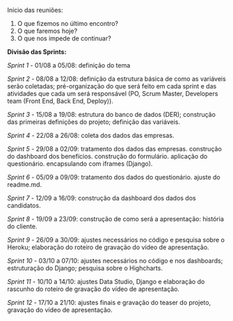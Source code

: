 Início das reuniões:
1. O que fizemos no último encontro?
2. O que faremos hoje?
3. O que nos impede de continuar?

**Divisão das Sprints:**

*Sprint 1* - 01/08 a 05/08: definição do tema

*Sprint 2* - 08/08 a 12/08: definição da estrutura básica de como as variáveis serão coletadas; pré-organização do que será feito em cada sprint e das atividades que cada um será responsável (PO, Scrum Master, Developers team (Front End, Back End, Deploy)).

*Sprint 3* - 15/08 a 19/08: estrutura do banco de dados (DER); construção das primeiras definições do projeto; definição das variáveis.

*Sprint 4* - 22/08 a 26/08: coleta dos dados das empresas.

*Sprint 5* - 29/08 a 02/09: tratamento dos dados das empresas. construção do dashboard dos benefícios. construção do formulário. aplicação do questionário. encapsulando com iframes (Django).

*Sprint 6* - 05/09 a 09/09: tratamento dos dados do questionário. ajuste do readme.md.

*Sprint 7* - 12/09 a 16/09: construção da dashboard dos dados dos candidatos.

*Sprint 8* - 19/09 a 23/09: construção de como será a apresentação: história do cliente.

*Sprint 9* - 26/09 a 30/09: ajustes necessários no código e pesquisa sobre o Heroku; elaboração do roteiro de gravação do vídeo de apresentação.

*Sprint 10* - 03/10 a 07/10: ajustes necessários no código e nos dashboards; estruturação do Django; pesquisa sobre o Highcharts. 

*Sprint 11* - 10/10 a 14/10: ajustes Data Studio, Django e elaboração do rascunho do roteiro de gravação do vídeo de apresentação.

*Sprint 12* - 17/10 a 21/10: ajustes finais e gravação do teaser do projeto, gravação do vídeo de apresentação.
